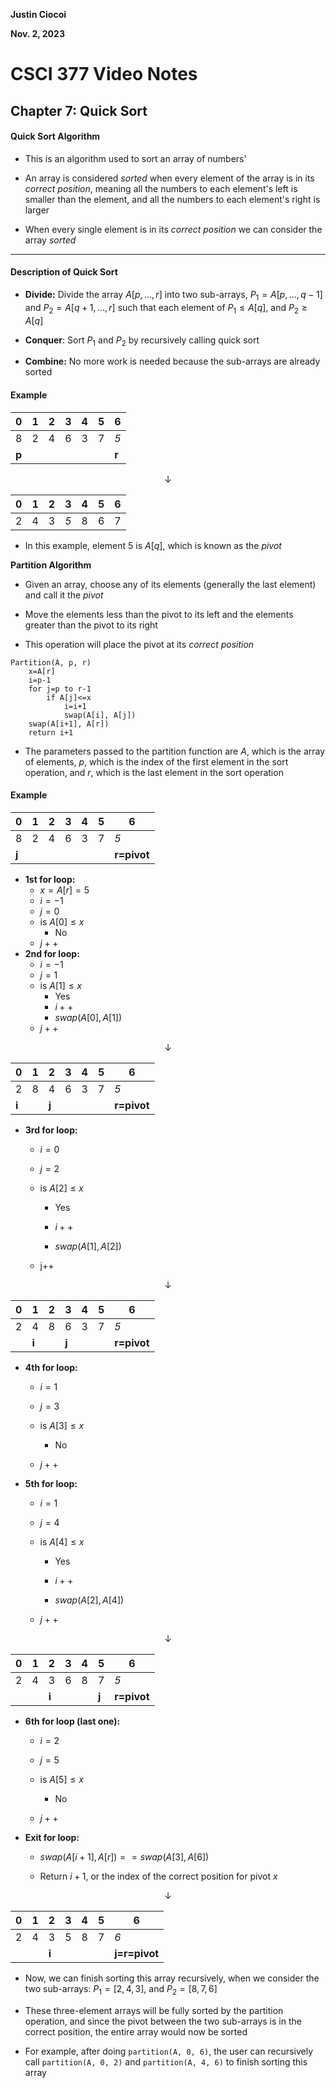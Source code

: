 **Justin Ciocoi**

**Nov. 2, 2023**

# CSCI 377 Video Notes

## Chapter 7: Quick Sort

#### Quick Sort Algorithm

- This is an algorithm used to sort an array of numbers'

- An array is considered *sorted* when every element of the array is in its *correct position*, meaning all the numbers to each element's left is smaller than the element, and all the numbers to each element's right is larger

- When every single element is in its *correct position* we can consider the array *sorted*

****

#### Description of Quick Sort

- **Divide:** Divide the array $A[p,...,r]$ into two sub-arrays, $P_1=A[p,...,q-1]$ and $P_2 = A[q+1, ..., r]$ such that each element of $P_1\le A[q]$, and $P_2\ge A[q]$

- **Conquer**: Sort $P_1$ and $P_2$ by recursively calling quick sort

- **Combine:** No more work is needed because the sub-arrays are already sorted

#### Example

| 0     | 1   | 2   | 3   | 4   | 5   | 6     |
| ----- | --- | --- | --- | --- | --- | ----- |
| 8     | 2   | 4   | 6   | 3   | 7   | *5*   |
| **p** |     |     |     |     |     | **r** |

$$
\downarrow
$$

| 0   | 1   | 2   | 3   | 4   | 5   | 6   |
| --- | --- | --- | --- | --- | --- | --- |
| 2   | 4   | 3   | *5* | 8   | 6   | 7   |

- In this example, element $5$ is $A[q]$, which is known as the *pivot*

**Partition Algorithm**

- Given an array, choose any of its elements (generally the last element) and call it the *pivot*

- Move the elements less than the pivot to its left and the elements greater than the pivot to its right

- This operation will place the pivot at its *correct position*

```
Partition(A, p, r)
    x=A[r]
    i=p-1
    for j=p to r-1
        if A[j]<=x
            i=i+1
            swap(A[i], A[j])
    swap(A[i+1], A[r])
    return i+1
```

- The parameters passed to the partition function are $A$, which is the array of elements, $p$, which is the index of the first element in the sort operation, and $r$, which is the last element in the sort operation

#### Example

| 0     | 1   | 2   | 3   | 4   | 5   | 6           |
| ----- | --- | --- | --- | --- | --- | ----------- |
| 8     | 2   | 4   | 6   | 3   | 7   | *5*         |
| **j** |     |     |     |     |     | **r=pivot** |

- **1st for loop:**
  - $x=A[r]=5$
  - $i=-1$
  - $j=0$
  - is $A[0]\le x$
    - No
  - $j++$
- **2nd for loop:**
  - $i=-1$
  - $j=1$
  - is $A[1]\le x$
    - Yes
    - $i++$
    - $swap(A[0], A[1])$
  - $j++$

$$
\downarrow
$$

| 0     | 1   | 2     | 3   | 4   | 5   | 6           |
| ----- | --- | ----- | --- | --- | --- | ----------- |
| 2     | 8   | 4     | 6   | 3   | 7   | *5*         |
| **i** |     | **j** |     |     |     | **r=pivot** |

- **3rd for loop:**
  
  - $i=0$
  
  - $j=2$
  
  - is $A[2]\le x$
    
    - Yes
    
    - $i++$
    
    - $swap(A[1], A[2])$
  
  - j++

$$
\downarrow
$$

| 0   | 1     | 2   | 3     | 4   | 5   | 6           |
| --- | ----- | --- | ----- | --- | --- | ----------- |
| 2   | 4     | 8   | 6     | 3   | 7   | *5*         |
|     | **i** |     | **j** |     |     | **r=pivot** |

- **4th for loop:**
  
  - $i=1$
  
  - $j=3$
  
  - is $A[3]\le x$
    
    - No
  
  - $j++$

- **5th for loop:**
  
  - $i=1$
  
  - $j=4$
  
  - is $A[4]\le x$
    
    - Yes
    
    - $i++$
    
    - $swap(A[2], A[4])$
  
  - $j++$

$$
\downarrow
$$

| 0   | 1   | 2     | 3   | 4   | 5     | 6           |
| --- | --- | ----- | --- | --- | ----- | ----------- |
| 2   | 4   | 3     | 6   | 8   | 7     | *5*         |
|     |     | **i** |     |     | **j** | **r=pivot** |

- **6th for loop (last one):**
  
  - $i=2$
  
  - $j=5$
  
  - is $A[5]\le x$
    
    - No
  
  - $j++$

- **Exit for loop:**
  
  - $swap(A[i+1], A[r]) == swap(A[3], A[6])$
  
  - Return $i+1$, or the index of the correct position for pivot $x$

$$
\downarrow
$$

| 0   | 1   | 2     | 3   | 4   | 5   | 6             |
| --- | --- | ----- | --- | --- | --- | ------------- |
| 2   | 4   | 3     | 5   | 8   | 7   | *6*           |
|     |     | **i** |     |     |     | **j=r=pivot** |

- Now, we can finish sorting this array recursively, when we consider the two sub-arrays: $P_1=[2, 4, 3]$, and $P_2=[8, 7, 6]$

- These three-element arrays will be fully sorted by the partition operation, and since the pivot between the two sub-arrays is in the correct position, the entire array would now be sorted

- For example, after doing `partition(A, 0, 6)`, the user can recursively call `partition(A, 0, 2)` and `partition(A, 4, 6)` to finish sorting this array
